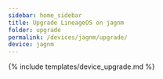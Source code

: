 ```yaml
---
sidebar: home_sidebar
title: Upgrade LineageOS on jagnm
folder: upgrade
permalink: /devices/jagnm/upgrade/
device: jagnm
---
```

{% include templates/device_upgrade.md %}
